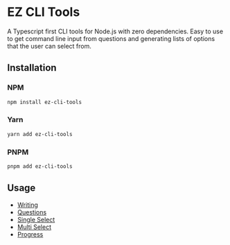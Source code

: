 # EZ CLI Tools

A Typescript first CLI tools for Node.js with zero dependencies. Easy to use to get command line input from questions and generating lists of options that the user can select from.

## Installation

### NPM

```sh
npm install ez-cli-tools
```

### Yarn

```sh
yarn add ez-cli-tools
```

### PNPM

```sh
pnpm add ez-cli-tools
```

## Usage

- [Writing](docs/write.md)
- [Questions](docs/question.md)
- [Single Select](docs/single-select.md)
- [Multi Select](docs/multi-select.md)
- [Progress](docs/progress.md)
